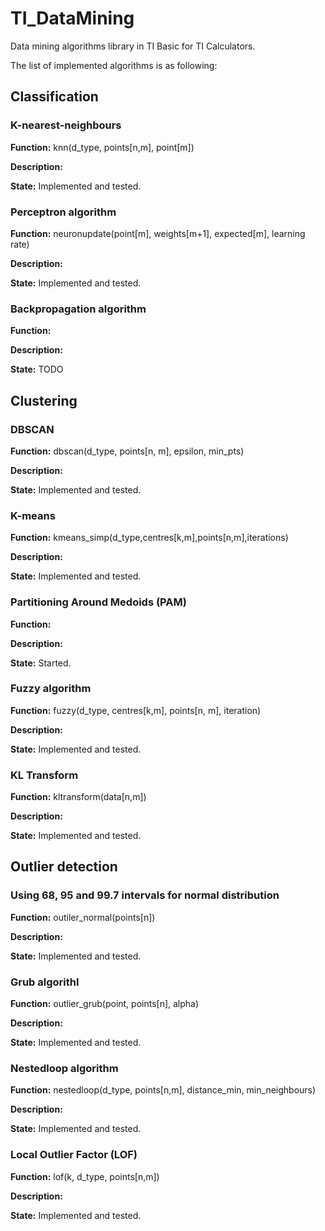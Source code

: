 # TI_DataMining

Data mining algorithms library in TI Basic for TI Calculators.

The list of implemented algorithms is as following:

## Classification

### K-nearest-neighbours

**Function:** knn(d_type, points[n,m], point[m])

**Description:** 

**State:** Implemented and tested.

### Perceptron algorithm 

**Function:** neuronupdate(point[m], weights[m+1], expected[m], learning rate)

**Description:** 

**State:** Implemented and tested.

### Backpropagation algorithm

**Function:**

**Description:** 

**State:** TODO

## Clustering

### DBSCAN

**Function:** dbscan(d_type, points[n, m], epsilon, min_pts)

**Description:**

**State:** Implemented and tested.

### K-means

**Function:** kmeans_simp(d_type,centres[k,m],points[n,m],iterations) 

**Description:**

**State:** Implemented and tested.

### Partitioning Around Medoids (PAM)

**Function:** 

**Description:**

**State:** Started.

### Fuzzy algorithm

**Function:** fuzzy(d_type, centres[k,m], points[n, m], iteration)

**Description:** 

**State:** Implemented and tested.

### KL Transform

**Function:** kltransform(data[n,m]) 

**Description:** 

**State:** Implemented and tested.

## Outlier detection 

### Using 68, 95 and 99.7 intervals for normal distribution

**Function:** outiler_normal(points[n])

**Description:**

**State:** Implemented and tested.

### Grub algorithl

**Function:** outlier_grub(point, points[n], alpha)

**Description:**

**State:** Implemented and tested.

### Nestedloop algorithm

**Function:** nestedloop(d_type, points[n,m], distance_min, min_neighbours) 

**Description:**  

**State:** Implemented and tested.

### Local Outlier Factor (LOF)

**Function:** lof(k, d_type, points[n,m]) 

**Description:**

**State:** Implemented and tested.

